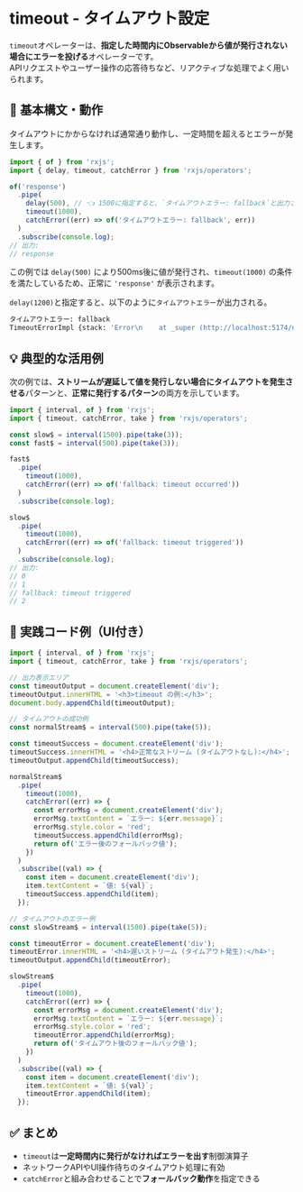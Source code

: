 
# timeout - タイムアウト設定

`timeout`オペレーターは、**指定した時間内にObservableから値が発行されない場合にエラーを投げる**オペレーターです。  
APIリクエストやユーザー操作の応答待ちなど、リアクティブな処理でよく用いられます。


## 🔰 基本構文・動作

タイムアウトにかからなければ通常通り動作し、一定時間を超えるとエラーが発生します。

```ts
import { of } from 'rxjs';
import { delay, timeout, catchError } from 'rxjs/operators';

of('response')
  .pipe(
    delay(500), // 👈 1500に指定すると、`タイムアウトエラー: fallback`と出力される
    timeout(1000),
    catchError((err) => of('タイムアウトエラー: fallback', err))
  )
  .subscribe(console.log);
// 出力:
// response
```

この例では `delay(500)` により500ms後に値が発行され、`timeout(1000)` の条件を満たしているため、正常に `'response'` が表示されます。

`delay(1200)`と指定すると、以下のように`タイムアウトエラー`が出力される。
```sh
タイムアウトエラー: fallback
TimeoutErrorImpl {stack: 'Error\n    at _super (http://localhost:5174/node_mo…s/.vite/deps/chunk-RF6VPQMH.js?v=f6400bce:583:26)', message: 'Timeout has occurred', name: 'TimeoutError', info: {…}}
```

## 💡 典型的な活用例

次の例では、**ストリームが遅延して値を発行しない場合にタイムアウトを発生させる**パターンと、**正常に発行するパターン**の両方を示しています。

```ts
import { interval, of } from 'rxjs';
import { timeout, catchError, take } from 'rxjs/operators';

const slow$ = interval(1500).pipe(take(3));
const fast$ = interval(500).pipe(take(3));

fast$
  .pipe(
    timeout(1000),
    catchError((err) => of('fallback: timeout occurred'))
  )
  .subscribe(console.log);

slow$
  .pipe(
    timeout(1000),
    catchError((err) => of('fallback: timeout triggered'))
  )
  .subscribe(console.log);
// 出力:
// 0
// 1
// fallback: timeout triggered
// 2
```


## 🧪 実践コード例（UI付き）

```ts
import { interval, of } from 'rxjs';
import { timeout, catchError, take } from 'rxjs/operators';

// 出力表示エリア
const timeoutOutput = document.createElement('div');
timeoutOutput.innerHTML = '<h3>timeout の例:</h3>';
document.body.appendChild(timeoutOutput);

// タイムアウトの成功例
const normalStream$ = interval(500).pipe(take(5));

const timeoutSuccess = document.createElement('div');
timeoutSuccess.innerHTML = '<h4>正常なストリーム (タイムアウトなし):</h4>';
timeoutOutput.appendChild(timeoutSuccess);

normalStream$
  .pipe(
    timeout(1000),
    catchError((err) => {
      const errorMsg = document.createElement('div');
      errorMsg.textContent = `エラー: ${err.message}`;
      errorMsg.style.color = 'red';
      timeoutSuccess.appendChild(errorMsg);
      return of('エラー後のフォールバック値');
    })
  )
  .subscribe((val) => {
    const item = document.createElement('div');
    item.textContent = `値: ${val}`;
    timeoutSuccess.appendChild(item);
  });

// タイムアウトのエラー例
const slowStream$ = interval(1500).pipe(take(5));

const timeoutError = document.createElement('div');
timeoutError.innerHTML = '<h4>遅いストリーム (タイムアウト発生):</h4>';
timeoutOutput.appendChild(timeoutError);

slowStream$
  .pipe(
    timeout(1000),
    catchError((err) => {
      const errorMsg = document.createElement('div');
      errorMsg.textContent = `エラー: ${err.message}`;
      errorMsg.style.color = 'red';
      timeoutError.appendChild(errorMsg);
      return of('タイムアウト後のフォールバック値');
    })
  )
  .subscribe((val) => {
    const item = document.createElement('div');
    item.textContent = `値: ${val}`;
    timeoutError.appendChild(item);
  });
```


## ✅ まとめ

- `timeout`は**一定時間内に発行がなければエラーを出す**制御演算子
- ネットワークAPIやUI操作待ちのタイムアウト処理に有効
- `catchError`と組み合わせることで**フォールバック動作**を指定できる
